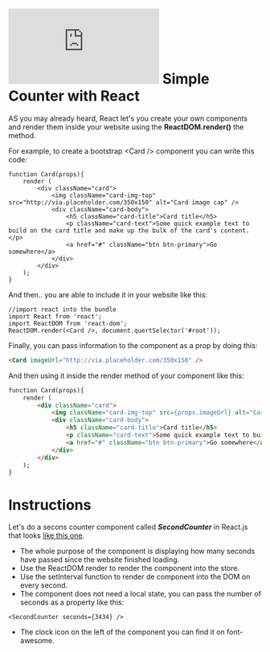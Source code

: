 # ![alt text](https://assets.breatheco.de/apis/img/images.php?blob&random&cat=icon&tags=breathecode,32) Simple Counter with React

AS you may already heard, React let's you create your own components and render them inside your website using the **ReactDOM.render()** the method.

For example, to create a bootstrap &#x3C;Card /&#x3E; component you can write this code:
```
function Card(props){
    render (
        <div className="card">
            <img className="card-img-top" src="http://via.placeholder.com/350x150" alt="Card image cap" />
            <div className="card-body">
                <h5 className="card-title">Card title</h5>
                <p className="card-text">Some quick example text to build on the card title and make up the bulk of the card's content.</p>
                <a href="#" className="btn btn-primary">Go somewhere</a>
            </div>
        </div>
    );
}
```
And then.. you are able to include it in your website like this:
```
//import react into the bundle
import React from 'react';
import ReactDOM from 'react-dom';
ReactDOM.render(<Card />, document.quertSelector('#root'));
```
Finally, you can pass information to the component as a prop by doing this:
```html
<Card imageUrl="http://via.placeholder.com/350x150" />
```
And then using it inside the render method of your component like this:
```html
function Card(props){
    render (
        <div className="card">
            <img className="card-img-top" src={props.imageUrl} alt="Card image cap" />
            <div className="card-body">
                <h5 className="card-title">Card title</h5>
                <p className="card-text">Some quick example text to build on the card title and make up the bulk of the card's content.</p>
                <a href="#" className="btn btn-primary">Go somewhere</a>
            </div>
        </div>
    );
}
```

# Instructions

Let's do a secons counter component called ***SecondCounter*** in React.js that looks [like this one](https://projects.breatheco.de/json?slug=simple-counter-react&preview).

- The whole purpose of the component is displaying how many seconds have passed since the website finished loading.
- Use the ReactDOM.render to render the component into the store.
- Use the setInterval function to render de component into the DOM on every second.
- The component does not need a local state, you can pass the number of seconds as a property like this:
```
<SecondCounter seconds={3434} />
```
- The clock icon on the left of the component you can find it on font-awesome.